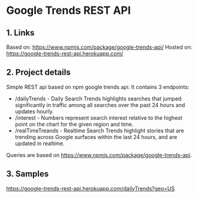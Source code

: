 # Google Trends REST API

## 1. Links

Based on: https://www.npmjs.com/package/google-trends-api/
Hosted on: https://google-trends-rest-api.herokuapp.com/

## 2. Project details

Simple REST api based on npm google trends api. It contains 3 endpoints:
 - /dailyTrends - Daily Search Trends highlights searches that jumped significantly in traffic among all searches over the past 24 hours and updates hourly.
 - /interest - Numbers represent search interest relative to the highest point on the chart for the given region and time.
 - /realTimeTreands - Realtime Search Trends highlight stories that are trending across Google surfaces within the last 24 hours, and are updated in realtime. 

Queries are based on https://www.npmjs.com/package/google-trends-api.

## 3. Samples

https://google-trends-rest-api.herokuapp.com/dailyTrends?geo=US